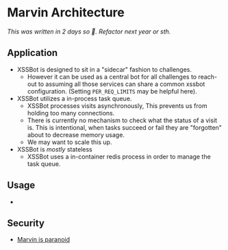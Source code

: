 # Marvin Architecture

_This was written in 2 days so :shrug:. Refactor next year or sth._

## Application

-   XSSBot is designed to sit in a "sidecar" fashion to challenges.
    -   However it can be used as a central bot for all challenges to reach-out to assuming all those services can share a common xssbot configuration. (Setting `PER_REQ_LIMITS` may be helpful here).
-   XSSBot utilizes a in-process task queue.
    -   XSSBot processes visits asynchronously, This prevents us from holding too many connections.
    -   There is currently no mechanism to check what the status of a visit is. This is intentional, when tasks succeed or fail they are "forgotten" about to decrease memory usage.
    -   We may want to scale this up.
-   XSSBot is _mostly_ stateless
    -   XSSBot uses a in-container redis process in order to manage the task queue.

## Usage

-

## Security

-   [Marvin is paranoid](https://hitchhikers.fandom.com/wiki/Marvin)
